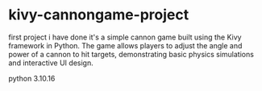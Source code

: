 # kivy-cannongame-project
first project i have done 
it's a simple cannon game built using the Kivy framework in Python. The game allows players to adjust the angle and power of a cannon to hit targets, demonstrating basic physics simulations and interactive UI design.

python 3.10.16
